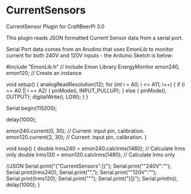 # CurrentSensors
CurrentSensor Plugin for CraftBeerPi 3.0

This plugin reads JSON formatted Current Sensor data from a serial port.

Serial Port data comes from an Arudino that uses EmonLib to monitor current for both 240V and 120V inputs - the Arduino Sketch is below:


#include "EmonLib.h"                   // Include Emon Library
EnergyMonitor emon240, emon120;        // Create an instance

void setup()
{ 
  analogReadResolution(12);
  for (int i = A0; i <= A11; i++)
  {
    if (i == A0 || i == A2)
    {
      pinMode(i, INPUT_PULLUP);
    }
    else
    {
      pinMode(i, OUTPUT);
      digitalWrite(i, LOW);
    }
  }
 
  Serial.begin(115200);
 
  delay(1000);
 
  emon240.current(0, 30);             // Current: input pin, calibration.
  emon120.current(2, 30);             // Current: input pin, calibration.
}

void loop()
{
  double Irms240 = emon240.calcIrms(1480);  // Calculate Irms only
  double Irms120 = emon120.calcIrms(1480);  // Calculate Irms only

  //JSON
  Serial.print("{\"CurrentSensors\":[{");
  Serial.print("\"240V\":\"");
  Serial.print(Irms240);
  Serial.print("\",");
  Serial.print("\"120V\":\"");
  Serial.print(Irms120);
  Serial.print("\"");
  Serial.print("}]}");
  Serial.println();
  delay(1000);
}

